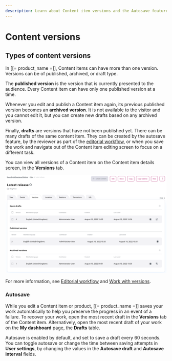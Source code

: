 ```yaml
---
description: Learn about Content item versions and the Autosave feature.
---
```


# Content versions

## Types of content versions

In [[= product_name =]], Content items can have more than one version.
Versions can be of published, archived, or draft type.

The **published version** is the version that is currently presented to the audience.
Every Content item can have only one published version at a time.

Whenever you edit and publish a Content item again, its previous published version becomes an **archived version**.
It is not available to the visitor and you cannot edit it, but you can create new drafts based on any archived version.

Finally, **drafts** are versions that have not been published yet.
There can be many drafts of the same content item.
They can be created by the autosave feature, by the reviewer as part of the 
[editorial workflow](workflow_management/editorial_workflow.md), or when you save  
the work and navigate out of the Content item editing screen to focus on a different task.

You can view all versions of a Content item on the Content item details screen, 
in the **Versions** tab.

![All versions of a Content item](img/content_item_versions.png "All versions of a Content item")

For more information, see [Editorial workflow](workflow_management/editorial_workflow.md) and [Work with versions](work_with_versions.md).

### Autosave

While you edit a Content item or product, [[= product_name =]] saves your work automatically to help you preserve the progress in an event of a failure.
To recover your work, open the most recent draft in the **Versions** tab of the Content item.
Alternatively, open the most recent draft of your work on the **My dashboard** page, the **Drafts** table.

Autosave is enabled by default, and set to save a draft every 60 seconds.
You can toggle autosave or change the time between saving attempts in **User settings**, by changing
the values in the **Autosave draft** and **Autosave interval** fields.
